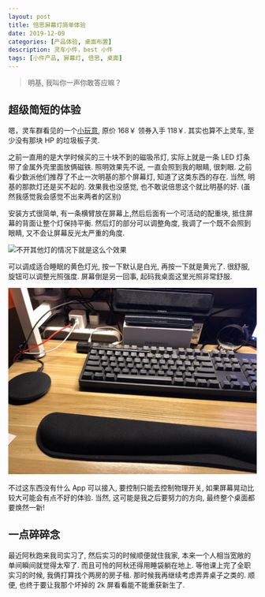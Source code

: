 ```yaml
---
layout: post
title: 倍思屏幕灯简单体验
date: 2019-12-09
categories: [产品体验, 桌面布置]
description: 灵车小件，best 小件
tags: [小件产品, 屏幕灯, 倍思, 桌面]
---
```


> 明基, 我叫你一声你敢答应嘛？

## 超级简短的体验

嗯，灵车群看见的一个[小玩意](https://item.taobao.com/item.htm?spm=a1z09.2.0.0.11882e8dBUeHlb&id=609201426660&_u=91r63kulff39), 原价 168￥ 领券入手 118￥. 其实也算不上灵车, 至少没有那块 HP 的垃圾板子灵.

之前一直用的是大学时候买的三十块不到的磁吸吊灯, 实际上就是一条 LED 灯条带了金属外壳里面放俩磁铁. 照明效果先不说, 一直会照到我的眼睛, 很刺眼. 之前看少数派他们推荐了不止一次明基的那个屏幕灯, 知道了这类东西的存在. 当然, 明基的那款灯还是买不起的. 效果我也没感觉, 也不敢说倍思这个就比明基的好. (虽然我感觉我会感觉不出来两者的区别)

安装方式很简单, 有一条横臂放在屏幕上,然后后面有一个可活动的配重块, 抵住屏幕的背面让整个灯保持平衡. 然后灯的部分可以调整角度, 我调了一个既不会照到眼睛, 又不会让屏幕反光太严重的角度.

![不开其他灯的情况下就是这么个效果](/images/blog/2019-12-09-22-15-28.png)

可以调成适合睡眠的黄色灯光, 按一下默认是白光, 再按一下就是黄光了. 很舒服, 旋钮可以调整光照强度. 屏幕倒是另一回事, 起码我桌面这里光照非常舒服.

![桌面效果, 还是不错的](/images/blog/2019-12-09-22-16-33.png)

不过这东西没有什么 App 可以接入, 要控制只能去控制物理开关, 如果屏幕晃动比较大可能会有点不好的体验. 当然, 这可能是我之后要努力的方向, 最终整个桌面都要焕然一新!

## 一点碎碎念

最近阿秋跑来我司实习了, 然后实习的时候顺便就住我家, 本来一个人相当宽敞的单间瞬间就觉得太窄了. 而且可怜的阿秋还得用睡袋躺在地上. 等他课上完了全职实习的时候, 我俩打算找个两房的房子租. 那时候我再继续考虑弄弄桌子之类的. 顺便, 也终于要让我那个坏掉的 2k 屏看看能不能重获新生了.
